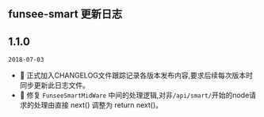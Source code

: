 ## funsee-smart 更新日志

## 1.1.0

`2018-07-03`

- 🌟  正式加入CHANGELOG文件跟踪记录各版本发布内容,要求后续每次版本时同步更新此日志文件。
- 🐞  修复 `FunseeSmartMidWare` 中间的处理逻辑,对非`/api/smart/`开始的node请求的处理由直接 next() 调整为 return next()。